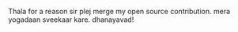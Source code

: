 Thala for a reason
sir plej merge my open source contribution. mera yogadaan sveekaar kare. dhanayavad!
